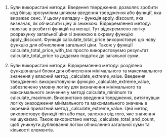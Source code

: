 1. Були використані методи:
Введення твердження: дозволяє зробити код більш зрозумілим шляхом введення твердження або функції, яка виражає сенс. У цьому випадку - функція apply_discount, яка визначає, як обчислити ціну зі знижкою.
Відокремлення методу: полягає в розбитті функцій на менші. Тут відокремлено логіку розрахунку загальної ціни зі знижкою в окрему функцію apply_discount.
Функція calculate_total_price використовує цю нову функцію для обчислення загальної ціни. Також у функції calculate_total_price_with_tax просто використовуємо результат calculate_total_price та додаємо податок до загальної суми.

3. Були використані методи:
Відокремлення методу: розділено функціональні блоки для обчислення мінімального та максимального значення у власний метод _calculate_extreme_value. 
Введення твердження: використовуючи функцію _calculate_extreme_value, забезпечено умовну логіку для визначення мінімального та максимального значення у методі calculate_minimum та calculate_maximum.
Використано введення твердження, витягнувши логіку знаходження мінімального та максимального значень в окремий приватний метод _calculate_extreme_value. Цей метод використовує функції min або max, залежно від того, яке значення ми шукаємо. Також використано метод _calculate_total_and_count, щоб уникнути дублювання логіки обчислення загальної суми та кількості елементів.
